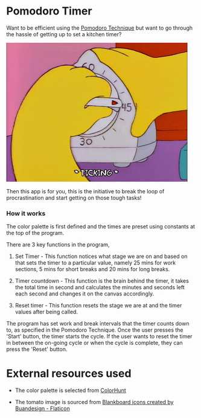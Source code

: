 
# Pomodoro Timer

Want to be efficient using the [Pomodoro Technique](https://en.wikipedia.org/wiki/Pomodoro_Technique) but want to go through the hassle of getting up to set a kitchen timer? 

![Timer](../../GIFs/giphy_timer.gif)

Then this app is for you, this is the initiative to break the loop of procrastination and start getting on those tough tasks! 


### How it works

The color palette is first defined and the times are preset using constants at the top of the program.

There are 3 key functions in the program, 

1. Set Timer - This function notices what stage we are on and based on that sets the timer to a particular value, namely 25 mins for work sections, 5 mins for short breaks and 20 mins for long breaks.

2. Timer countdown - This function is the brain behind the timer, it takes the total time in second and calculates the minutes and seconds left each second and changes it on the canvas accordingly.

3. Reset timer - This function resets the stage we are at and the timer values after being called. 

The program has set work and break intervals that the timer counts down to, as specified in the Pomodoro Technique. Once the user presses the 'Start' button, the timer starts the cycle. If the user wants to reset the timer in between the on-going cycle or when the cycle is complete, they can press the 'Reset' button. 

# External resources used 

- The color palette is selected from [ColorHunt](https://colorhunt.co/palette/ffe6e6e1afd1ad88c67469b6)

- The tomato image is sourced from [Blankboard icons created by Buandesign - Flaticon](https://www.flaticon.com/free-icons/blankboard)